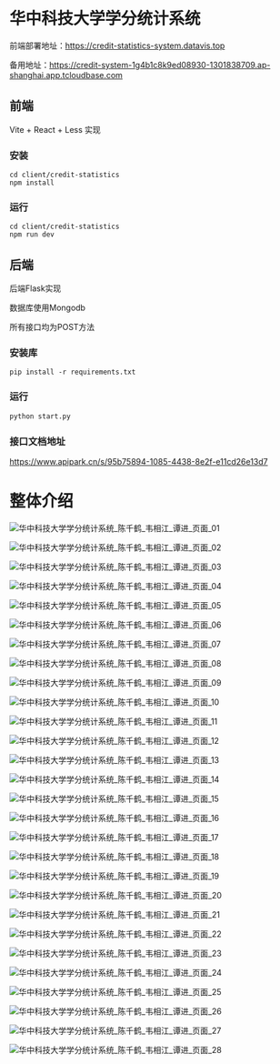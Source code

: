 # 华中科技大学学分统计系统

前端部署地址：https://credit-statistics-system.datavis.top

备用地址：https://credit-system-1g4b1c8k9ed08930-1301838709.ap-shanghai.app.tcloudbase.com

## 前端
Vite + React + Less 实现
### 安装
```
cd client/credit-statistics
npm install
```
### 运行
```
cd client/credit-statistics
npm run dev
```

## 后端
后端Flask实现

数据库使用Mongodb

所有接口均为POST方法

### 安装库
```
pip install -r requirements.txt
```
### 运行
```python
python start.py
```
### 接口文档地址
https://www.apipark.cn/s/95b75894-1085-4438-8e2f-e11cd26e13d7

# 整体介绍

![华中科技大学学分统计系统_陈千鹤_韦相江_谭进_页面_01](https://markdownpicsupload.oss-cn-beijing.aliyuncs.com/img/华中科技大学学分统计系统_陈千鹤_韦相江_谭进_页面_01.jpg)

![华中科技大学学分统计系统_陈千鹤_韦相江_谭进_页面_02](https://markdownpicsupload.oss-cn-beijing.aliyuncs.com/img/华中科技大学学分统计系统_陈千鹤_韦相江_谭进_页面_02.jpg)

![华中科技大学学分统计系统_陈千鹤_韦相江_谭进_页面_03](https://markdownpicsupload.oss-cn-beijing.aliyuncs.com/img/华中科技大学学分统计系统_陈千鹤_韦相江_谭进_页面_03.jpg)

![华中科技大学学分统计系统_陈千鹤_韦相江_谭进_页面_04](https://markdownpicsupload.oss-cn-beijing.aliyuncs.com/img/华中科技大学学分统计系统_陈千鹤_韦相江_谭进_页面_04.jpg)

![华中科技大学学分统计系统_陈千鹤_韦相江_谭进_页面_05](https://markdownpicsupload.oss-cn-beijing.aliyuncs.com/img/华中科技大学学分统计系统_陈千鹤_韦相江_谭进_页面_05.jpg)

![华中科技大学学分统计系统_陈千鹤_韦相江_谭进_页面_06](https://markdownpicsupload.oss-cn-beijing.aliyuncs.com/img/华中科技大学学分统计系统_陈千鹤_韦相江_谭进_页面_06.jpg)

![华中科技大学学分统计系统_陈千鹤_韦相江_谭进_页面_07](https://markdownpicsupload.oss-cn-beijing.aliyuncs.com/img/华中科技大学学分统计系统_陈千鹤_韦相江_谭进_页面_07.jpg)

![华中科技大学学分统计系统_陈千鹤_韦相江_谭进_页面_08](https://markdownpicsupload.oss-cn-beijing.aliyuncs.com/img/华中科技大学学分统计系统_陈千鹤_韦相江_谭进_页面_08.jpg)

![华中科技大学学分统计系统_陈千鹤_韦相江_谭进_页面_09](https://markdownpicsupload.oss-cn-beijing.aliyuncs.com/img/华中科技大学学分统计系统_陈千鹤_韦相江_谭进_页面_09.jpg)

![华中科技大学学分统计系统_陈千鹤_韦相江_谭进_页面_10](https://markdownpicsupload.oss-cn-beijing.aliyuncs.com/img/华中科技大学学分统计系统_陈千鹤_韦相江_谭进_页面_10.jpg)

![华中科技大学学分统计系统_陈千鹤_韦相江_谭进_页面_11](https://markdownpicsupload.oss-cn-beijing.aliyuncs.com/img/华中科技大学学分统计系统_陈千鹤_韦相江_谭进_页面_11.jpg)

![华中科技大学学分统计系统_陈千鹤_韦相江_谭进_页面_12](https://markdownpicsupload.oss-cn-beijing.aliyuncs.com/img/华中科技大学学分统计系统_陈千鹤_韦相江_谭进_页面_12.jpg)

![华中科技大学学分统计系统_陈千鹤_韦相江_谭进_页面_13](https://markdownpicsupload.oss-cn-beijing.aliyuncs.com/img/华中科技大学学分统计系统_陈千鹤_韦相江_谭进_页面_13.jpg)

![华中科技大学学分统计系统_陈千鹤_韦相江_谭进_页面_14](https://markdownpicsupload.oss-cn-beijing.aliyuncs.com/img/华中科技大学学分统计系统_陈千鹤_韦相江_谭进_页面_14.jpg)

![华中科技大学学分统计系统_陈千鹤_韦相江_谭进_页面_15](https://markdownpicsupload.oss-cn-beijing.aliyuncs.com/img/华中科技大学学分统计系统_陈千鹤_韦相江_谭进_页面_15.jpg)

![华中科技大学学分统计系统_陈千鹤_韦相江_谭进_页面_16](https://markdownpicsupload.oss-cn-beijing.aliyuncs.com/img/华中科技大学学分统计系统_陈千鹤_韦相江_谭进_页面_16.jpg)

![华中科技大学学分统计系统_陈千鹤_韦相江_谭进_页面_17](https://markdownpicsupload.oss-cn-beijing.aliyuncs.com/img/华中科技大学学分统计系统_陈千鹤_韦相江_谭进_页面_17.jpg)

![华中科技大学学分统计系统_陈千鹤_韦相江_谭进_页面_18](https://markdownpicsupload.oss-cn-beijing.aliyuncs.com/img/华中科技大学学分统计系统_陈千鹤_韦相江_谭进_页面_18.jpg)

![华中科技大学学分统计系统_陈千鹤_韦相江_谭进_页面_19](https://markdownpicsupload.oss-cn-beijing.aliyuncs.com/img/华中科技大学学分统计系统_陈千鹤_韦相江_谭进_页面_19.jpg)

![华中科技大学学分统计系统_陈千鹤_韦相江_谭进_页面_20](https://markdownpicsupload.oss-cn-beijing.aliyuncs.com/img/华中科技大学学分统计系统_陈千鹤_韦相江_谭进_页面_20.jpg)

![华中科技大学学分统计系统_陈千鹤_韦相江_谭进_页面_21](https://markdownpicsupload.oss-cn-beijing.aliyuncs.com/img/华中科技大学学分统计系统_陈千鹤_韦相江_谭进_页面_21.jpg)

![华中科技大学学分统计系统_陈千鹤_韦相江_谭进_页面_22](https://markdownpicsupload.oss-cn-beijing.aliyuncs.com/img/华中科技大学学分统计系统_陈千鹤_韦相江_谭进_页面_22.jpg)

![华中科技大学学分统计系统_陈千鹤_韦相江_谭进_页面_23](https://markdownpicsupload.oss-cn-beijing.aliyuncs.com/img/华中科技大学学分统计系统_陈千鹤_韦相江_谭进_页面_23.jpg)

![华中科技大学学分统计系统_陈千鹤_韦相江_谭进_页面_24](https://markdownpicsupload.oss-cn-beijing.aliyuncs.com/img/华中科技大学学分统计系统_陈千鹤_韦相江_谭进_页面_24.jpg)

![华中科技大学学分统计系统_陈千鹤_韦相江_谭进_页面_25](https://markdownpicsupload.oss-cn-beijing.aliyuncs.com/img/华中科技大学学分统计系统_陈千鹤_韦相江_谭进_页面_25.jpg)

![华中科技大学学分统计系统_陈千鹤_韦相江_谭进_页面_26](https://markdownpicsupload.oss-cn-beijing.aliyuncs.com/img/华中科技大学学分统计系统_陈千鹤_韦相江_谭进_页面_26.jpg)

![华中科技大学学分统计系统_陈千鹤_韦相江_谭进_页面_27](https://markdownpicsupload.oss-cn-beijing.aliyuncs.com/img/华中科技大学学分统计系统_陈千鹤_韦相江_谭进_页面_27.jpg)

![华中科技大学学分统计系统_陈千鹤_韦相江_谭进_页面_28](https://markdownpicsupload.oss-cn-beijing.aliyuncs.com/img/华中科技大学学分统计系统_陈千鹤_韦相江_谭进_页面_28.jpg)

